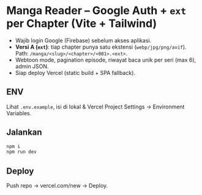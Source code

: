 
# Manga Reader – Google Auth + `ext` per Chapter (Vite + Tailwind)

- Wajib login Google (Firebase) sebelum akses aplikasi.
- **Versi A (`ext`)**: tiap chapter punya satu ekstensi (`webp/jpg/png/avif`). Path: `/manga/<slug>/<chapter>/<001>.<ext>`.
- Webtoon mode, pagination episode, riwayat baca unik per seri (max 6), admin JSON.
- Siap deploy Vercel (static build + SPA fallback).

## ENV
Lihat `.env.example`, isi di lokal & Vercel Project Settings → Environment Variables.

## Jalankan
```bash
npm i
npm run dev
```

## Deploy
Push repo → vercel.com/new → Deploy.
